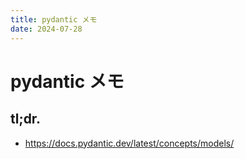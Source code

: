 ```yaml
---
title: pydantic メモ
date: 2024-07-28
---
```


# pydantic メモ

## tl;dr.
- https://docs.pydantic.dev/latest/concepts/models/